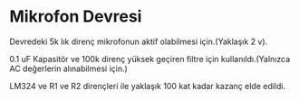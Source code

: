 # Mikrofon Devresi

Devredeki 5k lık direnç mikrofonun aktif olabilmesi için.(Yaklaşık 2 v).

0.1 uF Kapasitör ve 100k direnç yüksek geçiren filtre için kullanıldı.(Yalnızca AC değerlerin alınabilmesi için.)

LM324 ve R1 ve R2 dirençleri ile yaklaşık 100 kat kadar kazanç elde edildi.


